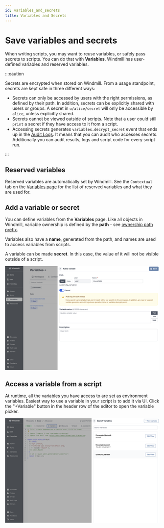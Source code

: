 ```yaml
---
id: variables_and_secrets
title: Variables and Secrets
---
```


# Save variables and secrets

When writing scripts, you may want to reuse variables, or safely pass secrets to
scripts. You can do that with **Variables**. Windmill has user-defined variables
and reserved variables.

:::caution

Secrets are encrypted when stored on Windmill. From a usage standpoint, secrets
are kept safe in three different ways:

- Secrets can only be accessed by users with the right permissions, as defined
  by their path. In addition, secrets can be explicitly shared with users or
  groups. A secret in `u/alice/secret` will only be accessible by `alice`,
  unless explicitly shared.
- Secrets cannot be viewed outside of scripts. Note that a user could still
  `print` a secret if they have access to it from a script.
- Accessing secrets generates `variables.decrypt_secret` event that ends up in
  the [Audit Logs](https://app.windmill.dev/audit_logs). It means that you can
  audit who accesses secrets. Additionally you can audit results, logs and
  script code for every script run.

:::

## Reserved variables

Reserved variables are automatically set by Windmill. See the `Contextual` tab
on the [Variables page](https://app.windmill.dev/variables) for the list of
reserved variables and what they are used for.

## Add a variable or secret

You can define variables from the **Variables** page. Like all objects in
Windmill, variable ownership is defined by the **path** - see
[ownership path prefix](../reference#owner).

Variables also have a **name**, generated from the path, and names are used to
access variables from scripts.

A variable can be made **secret**. In this case, the value of it will not be
visible outside of a script.

<!-- - see [secrets security note](#secrets-security-note). -->

![Add variable](../assets/how_to/add_variable.png)

## Access a variable from a script

At runtime, all the variables you have access to are set as environment
variables. Easiest way to use a variable in your script is to add it via UI.
Click the "+Variable" button in the header row of the editor to open the
variable picker.

![Use variable](../assets/how_to/use-variable.png)
